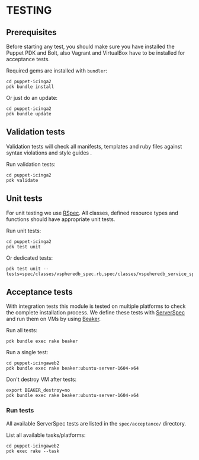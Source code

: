 # TESTING

## Prerequisites
Before starting any test, you should make sure you have installed the Puppet PDK and Bolt,
also Vagrant and VirtualBox have to be installed for acceptance tests.

Required gems are installed with `bundler`:
```
cd puppet-icinga2
pdk bundle install
```

Or just do an update:
```
cd puppet-icinga2
pdk bundle update
```

## Validation tests
Validation tests will check all manifests, templates and ruby files against syntax violations and style guides .

Run validation tests:
```
cd puppet-icinga2
pdk validate
```

## Unit tests
For unit testing we use [RSpec]. All classes, defined resource types and functions should have appropriate unit tests.

Run unit tests:
```
cd puppet-icinga2
pdk test unit
```

Or dedicated tests:
```
pdk test unit --tests=spec/classes/vspheredb_spec.rb,spec/classes/vspeheredb_service_spec.rb
```

## Acceptance tests
With integration tests this module is tested on multiple platforms to check the complete installation process. We define
these tests with [ServerSpec] and run them on VMs by using [Beaker].

Run all tests:
```
pdk bundle exec rake beaker
```

Run a single test:
``` 
cd puppet-icingaweb2
pdk bundle exec rake beaker:ubuntu-server-1604-x64
```

Don't destroy VM after tests:
```
export BEAKER_destroy=no
pdk bundle exec rake beaker:ubuntu-server-1604-x64
```

### Run tests
All available ServerSpec tests are listed in the `spec/acceptance/` directory.

List all available tasks/platforms:
```
cd puppet-icingaweb2
pdk exec rake --task
```

[puppet-lint]: http://puppet-lint.com/
[RSpec]: http://rspec-puppet.com/
[Serverspec]: http://serverspec.org/
[Beaker]: https://github.com/puppetlabs/beaker
